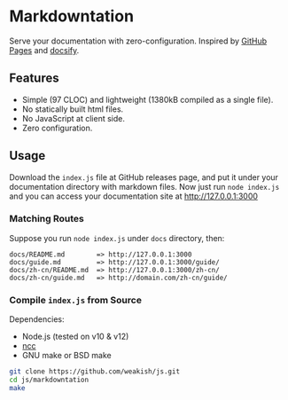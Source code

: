 # Markdowntation

Serve your documentation with zero-configuration.
Inspired by [GitHub Pages] and [docsify].

[GitHub Pages]: https://pages.github.com/
[docsify]: https://docsify.js.org/

## Features

- Simple (97 CLOC) and lightweight (1380kB compiled as a single file).
- No statically built html files.
- No JavaScript at client side.
- Zero configuration.

## Usage

Download the `index.js` file at GitHub releases page, and put it under your documentation directory with markdown files.
Now just run `node index.js` and you can access your documentation site at http://127.0.0.1:3000

### Matching Routes

Suppose you run `node index.js` under `docs` directory, then:

```
docs/README.md        => http://127.0.0.1:3000
docs/guide.md         => http://127.0.0.1:3000/guide/
docs/zh-cn/README.md  => http://127.0.0.1:3000/zh-cn/
docs/zh-cn/guide.md   => http://domain.com/zh-cn/guide/
```

### Compile `index.js` from Source

Dependencies:

- Node.js (tested on v10 & v12)
- [ncc](https://github.com/zeit/ncc/)
- GNU make or BSD make

```sh
git clone https://github.com/weakish/js.git
cd js/markdowntation
make
```